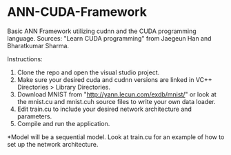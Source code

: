 # ANN-CUDA-Framework
Basic ANN Framework utilizing cudnn and the CUDA programming language. Sources: "Learn CUDA programming" from Jaegeun Han and Bharatkumar Sharma.

Instructions: 
   1. Clone the repo and open the visual studio project. 
   2. Make sure your desired cuda and cudnn versions are linked in VC++ Directories > Library Directories.
   3. Download MNIST from "http://yann.lecun.com/exdb/mnist/" or look at the mnist.cu and mnist.cuh source files to write your own data loader.
   4. Edit train.cu to include your desired network architecture and parameters.
   5. Compile and run the application.

*Model will be a sequential model. Look at train.cu for an example of how to set up the network architecture.
